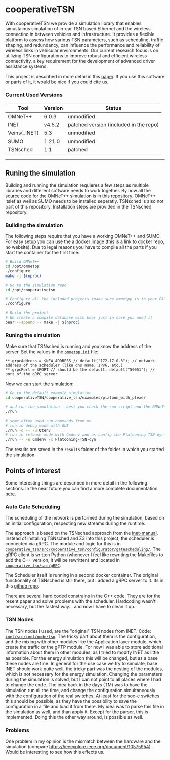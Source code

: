 # cooperativeTSN

With cooperativeTSN we provide a simulation library that enables simustainus simulation of in-car TSN based Ethernet and the wireless connectino in between vehicles and infrastructure. It provides a flexible platform to assess how various TSN parameters, such as scheduling, traffic shaping, and redundancy, can influence the performance and reliability of wireless links in vehicular environments. Our current research focus is on utilizing TSN configurations to improve robust and efficient wireless connectivity, a key requirement for the development of advanced driver assistance systems.

This project is described in more detail in this [paper](https://www.cms-labs.org/bib/bigge2025hierarchical/). If you use this software or parts of it, it would be nice if you could cite us.

### Current Used Versions 
| Tool | Version | Status |
|----|---|---|
| OMNeT++ |  6.0.3 | unmodified |
| INET |  v4.5.2 | patched version (included in the repo) |
| Veins(_INET) | 5.3 | unmodified |
| SUMO | 1.21.0 | unmodified |
| TSNsched | 1.1 | patched |

---
## Runing the simulation
Building and running the simulation requieres a few steps as multiple libraries and different software needs to work together.
By now all the source code for the OMNeT++ simulation is in this repository.
OMNeT++ itslef as well as SUMO needs to be installed seperatly.
TSNsched is also not part of this repository.
Installation steps are provided in the TSNsched repository.

### Building the simulation
The following steps require that you have a working OMNeT++ and SUMO.
For easy setup you can use the [a docker image](dr.nsm.inf.tu-dresden.de/jannusch/wons25:latest) (this is a link to docker repo, no website).
Due to legal reasons you have to compile all the parts if you start the container for the first time:
```bash
# Build OMNeT++
cd /opt/omnetpp
./configure
make -j $(nproc)

# Go to the simulation repo
cd /opt/cooperativetsn

# Configure all the included projects (make sure omnetpp is in your PATH)
./configure

# Build the project
# We create a compile database with bear just in case you need it
bear --append -- make -j $(nproc)
```

### Runing the simulation
Make sure that TSNsched is running and you know the address of the server.
Set the values in the [`omnetpp.ini`](cooperative_tsn/examples/platoon_with_plexe/omnetpp.ini) file:
```
**.grpcAddress = $NEW_ADDRESS // default("172.17.0.3"); // network address of the scheduler (like dns name, IPv6, etc.)
**.grpcPort = $PORT // should be the default: default("50051"); // port of the gRPC server
```
Now we can start the simulation:
```bash
# Go to the default example simulation
cd cooperativeTSN/cooperative_tsn/examples/platoon_with_plexe/

# and run the simulation - best you check the run script and the OMNeT++ manual to understand which parameters can be used
./run

# some often used run commands from me
# run in debug mode with GUI
./run -d -- -u Qtenv
# run in release mode with Cmdenv and as config the Platooning-TSN-dyn config
./run -- -u Cmdenv -c Platooning-TSN-dyn
```
The results are saved in the `results` folder of the folder in which you started the simulation.

## Points of interest
Some interesting things are described in more detail in the following sections.
In the near future you can find a more complete documentation [here](https://jannusch.xyz/archive/cooperativetsn).

### Auto Gate Scheduling
The scheduling of the network is performed during the simulation, based on an initial configuration, respecting new streams during the runtime.

The approach is based on the TSNsched approach from the [inet-manual](https://inet.omnetpp.org/docs/showcases/tsn/gatescheduling/tsnsched/doc/index.html).
Instead of installing TSNsched and Z3 into this project, the scheduler is connected via gRPC.
The module and logic for this is in [`cooperative_tsn/src/cooperative_tsn/configurator/gatescheduling/`](cooperative_tsn/src/cooperative_tsn/configurator/gatescheduling/).
The gRPC client is written Python (whenever I feel like rewriting the Makefiles to add the C++ version, it will be rewritten) and located in [`cooperative_tsn/src/gRPC`](cooperative_tsn/src/gRPC).

The Scheduler itself is running in a second docker container. The original functionality of TSNsched is still there, but I added a gRPC server to it. Its in this [github repo](https://github.com/Jannusch/TSNsched).

There are several hard coded constrains in the C++ code. They are for the resent paper and solve problems with the scheduler. Hardcoding wasn't necessary, but the fastest way... and now I have to clean it up.

### TSN Nodes
The TSN nodes I used, are the "original" TSN nodes from INET. Code: [`inet/src/inet/node/tsn`](inet/src/inet/node/tsn).
The tricky part about them is the configuration, and the mixing with other modules like the Application layer module, which create the traffic or the gPTP module. 
For now I was able to store additional information about them in other modules, as I tried to modify INET as little as possible. For the energy simulation this will be changed, but as a base these nodes are fine.
In general for the use case we try to simulate, base INET should work quite well, the tricky part was the nesting of the modules, which is not necessary for the energy simulation.
Changing the parameters during the simulation is solved, but I can not point to all places where I had to change the code. The idea back in the days (TM) was to have the simulation run all the time, and change the configuration simultaneously with the configuration of the real switches. At least for the soc-e switches this should be possible, as they have the possibility to save the configuration in a file and load it from there. My idea was to parse this file in the simulation as well, and than apply it. Except for the parser, this is implemented.
Doing this the other way around, is possible as well.

### Problems
One problem in my opinion is the mismatch between the hardware and the simulation (compare https://ieeexplore.ieee.org/document/10575954).
Would be interesting to see how this effects us.





                                                                            
